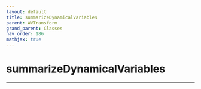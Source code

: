 ```yaml
---
layout: default
title: summarizeDynamicalVariables
parent: WVTransform
grand_parent: Classes
nav_order: 186
mathjax: true
---
```


#  summarizeDynamicalVariables




---

